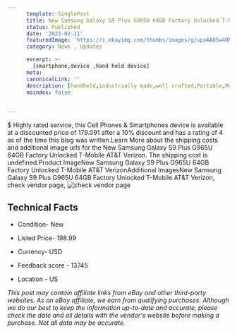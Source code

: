 ```yaml
---
      template: SinglePost
      title: New Samsung Galaxy S9 Plus G965U 64GB Factory Unlocked T-Mobile AT&T Verizon
      status: Published
      date: '2023-02-11'
      featuredImage: 'https://i.ebayimg.com/thumbs/images/g/upoAAOSw4Ohcv3hh/s-l225.jpg'
      category: News , Updates

      excerpt: >-
        [smartphone,device ,hand held device]
      meta:
      canonicalLink: ''
      description: [handheld,industrially made,well crafted,Portable,Mobile,Compact,Convenient,Lightweight,Maneuverable,Man-portable,Miniature,Carriable,Hand-held,Light,Holdable,Transportable,Mobile device,Pocket-sized,On-the-go,Wireless,Cordless,Compact size,Convenient size, smartphone,device ,hand held device]
      noindex: false

        
---
```

$
    Highly rated service, this Cell Phones & Smartphones device is available at a discounted price of 179.091 after a 10% discount and has a rating of 4 as of the time this blog was written.Learn More about the shipping costs and additional image urls for the New Samsung Galaxy S9 Plus G965U 64GB Factory Unlocked T-Mobile AT&T Verizon. The shipping cost is undefined.Product ImageNew Samsung Galaxy S9 Plus G965U 64GB Factory Unlocked T-Mobile AT&T VerizonAdditional ImagesNew Samsung Galaxy S9 Plus G965U 64GB Factory Unlocked T-Mobile AT&T Verizon, check vendor page, ![check vendor page](https://origin-galleryplus.ebayimg.com/ws/web/194788604292_2_0_1/225x225.jpg,https://origin-galleryplus.ebayimg.com/ws/web/194788604292_3_0_1/225x225.jpg)
    
    

 ## Technical Facts 



     
      

 - Condition- New 


      

 - Listed Price- 198.99 


      

 - Currency- USD 


      

 - Feedback score - 13745 


      

 - Location - US 


      
      

 *_This post may contain affiliate links from eBay and other third-party websites. As an eBay affiliate, we earn from qualifying purchases. Although we do our best to keep the information up-to-date and accurate, please check the date and all details with the vendor's website before making a purchase. Not all data may be accurate._*



    
    
    
    
    